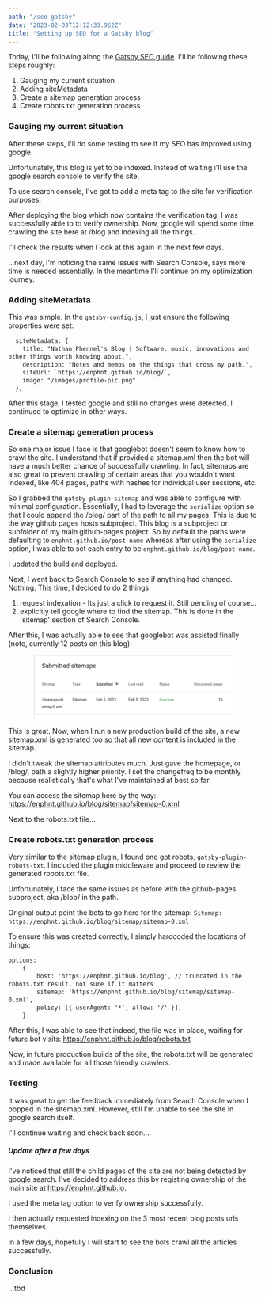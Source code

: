 ```yaml
---
path: "/seo-gatsby"
date: "2023-02-03T12:12:33.962Z"
title: "Setting up SEO for a Gatsby blog"
---
```


Today, I'll be following along the <a href="https://www.gatsbyjs.com/docs/how-to/adding-common-features/adding-seo-component/#seo-with-gatsby">Gatsby SEO guide</a>. I'll be following these steps roughly:

1. Gauging my current situation
1. Adding siteMetadata
1. Create a sitemap generation process
1. Create robots.txt generation process


### Gauging my current situation
After these steps, I'll do some testing to see if my SEO has improved using google.

Unfortunately, this blog is yet to be indexed. Instead of waiting i'll use the google search console to verify the site.

To use search console, I've got to add a meta tag to the site for verification purposes.

After deploying the blog which now contains the verification tag, I was successfully able to to verify ownership. Now, google will spend some time crawling the site here at /blog and indexing all the things.

I'll check the results when I look at this again in the next few days.

...next day, I'm noticing the same issues with Search Console, says more time is needed essentially. In the meantime I'll continue on my optimization journey.

### Adding siteMetadata
This was simple. In the `gatsby-config.js`, I just ensure the following properties were set:
```
  siteMetadata: {
    title: "Nathan Phennel's Blog | Software, music, innovations and other things worth knowing about.",
    description: "Notes and memos on the things that cross my path.",
    siteUrl: `https://enphnt.github.io/blog/`,
    image: "/images/profile-pic.png"
  },
```

After this stage, I tested google and still no changes were detected. I continued to optimize in other ways.

### Create a sitemap generation process
So one major issue I face is that googlebot doesn't seem to know how to crawl the site. I understand that if provided a sitemap.xml then the bot will have a much better chance of successfully crawling. In fact, sitemaps are also great to prevent crawling of certain areas that you wouldn't want indexed, like 404 pages, paths with hashes for individual user sessions, etc.

So I grabbed the `gatsby-plugin-sitemap` and was able to configure with minimal configuration. Essentially, I had to leverage the `serialize` option so that I could append the /blog/ part of the path to all my pages. This is due to the way github pages hosts subproject. This blog is a subproject or subfolder of my main github-pages project. So by default the paths were defaulting to `enphnt.github.io/post-name` whereas after using the `serialize` option, I was able to set each entry to be `enphnt.github.io/blog/post-name`.

I updated the build and deployed.

Next, I went back to Search Console to see if anything had changed. Nothing. This time, I decided to do 2 things:
1. request indexation - Its just a click to request it. Still pending of course...
1. explicitly tell google where to find the sitemap. This is done in the 'sitemap' section of Search Console.

After this, I was actually able to see that googlebot was assisted finally (note, currently 12 posts on this blog):
<div style="text-align:center">
  <img src="images/sitemap.png" alt="sitemap-seen-by-googlebot" width="400px">
</div>

This is great. Now, when I run a new production build of the site, a new sitemap.xml is generated too so that all new content is included in the sitemap.

I didn't tweak the sitemap attributes much. Just gave the homepage, or /blog/, path a slightly higher priority. I set the changefreq to be monthly because realistically that's what I've maintained at best so far.

You can access the sitemap here by the way: https://enphnt.github.io/blog/sitemap/sitemap-0.xml

Next to the robots.txt file...

### Create robots.txt generation process
Very similar to the sitemap plugin, I found one got robots, `gatsby-plugin-robots-txt`. I included the plugin middleware and proceed to review the generated robots.txt file.

Unfortunately, I face the same issues as before with the github-pages subproject, aka /blob/ in the path.

Original output point the bots to go here for the sitemap:
`
Sitemap: https://enphnt.github.io/blog/sitemap/sitemap-0.xml
`

To ensure this was created correctly, I simply hardcoded the locations of things:
```
options:
    {
        host: 'https://enphnt.github.io/blog', // truncated in the robots.txt result. not sure if it matters
        sitemap: 'https://enphnt.github.io/blog/sitemap/sitemap-0.xml',
        policy: [{ userAgent: '*', allow: '/' }],
    }
```

After this, I was able to see that indeed, the file was in place, waiting for future bot visits:
https://enphnt.github.io/blog/robots.txt

Now, in future production builds of the site, the robots.txt will be generated and made available for all those friendly crawlers.

### Testing
It was great to get the feedback immediately from Search Console when I popped in the sitemap.xml. However, still I'm unable to see the site in google search itself.

I'll continue waiting and check back soon....

##### Update after a few days
I've noticed that still the child pages of the site are not being detected by google search. I've decided to address this by registing ownership of the main site at https://enphnt.github.io.

I used the meta tag option to verify ownership successfully.

I then actually requested indexing on the 3 most recent blog posts urls themselves.

In a few days, hopefully I will start to see the bots crawl all the articles successfully.



### Conclusion
...tbd